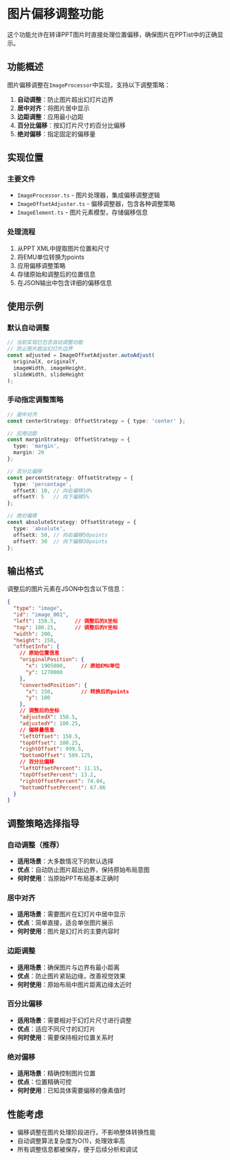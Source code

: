# 图片偏移调整功能

这个功能允许在转译PPT图片时直接处理位置偏移，确保图片在PPTist中的正确显示。

## 功能概述

图片偏移调整在`ImageProcessor`中实现，支持以下调整策略：

1. **自动调整**：防止图片超出幻灯片边界
2. **居中对齐**：将图片居中显示
3. **边距调整**：应用最小边距
4. **百分比偏移**：按幻灯片尺寸的百分比偏移
5. **绝对偏移**：指定固定的偏移量

## 实现位置

### 主要文件
- `ImageProcessor.ts` - 图片处理器，集成偏移调整逻辑
- `ImageOffsetAdjuster.ts` - 偏移调整器，包含各种调整策略
- `ImageElement.ts` - 图片元素模型，存储偏移信息

### 处理流程
1. 从PPT XML中提取图片位置和尺寸
2. 将EMU单位转换为points
3. 应用偏移调整策略
4. 存储原始和调整后的位置信息
5. 在JSON输出中包含详细的偏移信息

## 使用示例

### 默认自动调整
```typescript
// 当前实现已包含自动调整功能
// 防止图片超出幻灯片边界
const adjusted = ImageOffsetAdjuster.autoAdjust(
  originalX, originalY, 
  imageWidth, imageHeight,
  slideWidth, slideHeight
);
```

### 手动指定调整策略
```typescript
// 居中对齐
const centerStrategy: OffsetStrategy = { type: 'center' };

// 应用边距
const marginStrategy: OffsetStrategy = { 
  type: 'margin', 
  margin: 20 
};

// 百分比偏移
const percentStrategy: OffsetStrategy = { 
  type: 'percentage', 
  offsetX: 10, // 向右偏移10%
  offsetY: 5   // 向下偏移5%
};

// 绝对偏移
const absoluteStrategy: OffsetStrategy = { 
  type: 'absolute', 
  offsetX: 50, // 向右偏移50points
  offsetY: 30  // 向下偏移30points
};
```

## 输出格式

调整后的图片元素在JSON中包含以下信息：

```json
{
  "type": "image",
  "id": "image_001",
  "left": 150.5,      // 调整后的X坐标
  "top": 100.25,      // 调整后的Y坐标
  "width": 200,
  "height": 150,
  "offsetInfo": {
    // 原始位置信息
    "originalPosition": {
      "x": 1905000,     // 原始EMU单位
      "y": 1270000
    },
    "convertedPosition": {
      "x": 150,         // 转换后的points
      "y": 100
    },
    // 调整后的坐标
    "adjustedX": 150.5,
    "adjustedY": 100.25,
    // 偏移量信息
    "leftOffset": 150.5,
    "topOffset": 100.25,
    "rightOffset": 999.5,
    "bottomOffset": 509.125,
    // 百分比偏移
    "leftOffsetPercent": 11.15,
    "topOffsetPercent": 13.2,
    "rightOffsetPercent": 74.04,
    "bottomOffsetPercent": 67.06
  }
}
```

## 调整策略选择指导

### 自动调整（推荐）
- **适用场景**：大多数情况下的默认选择
- **优点**：自动防止图片超出边界，保持原始布局意图
- **何时使用**：当原始PPT布局基本正确时

### 居中对齐
- **适用场景**：需要图片在幻灯片中居中显示
- **优点**：简单直接，适合单张图片展示
- **何时使用**：图片是幻灯片的主要内容时

### 边距调整
- **适用场景**：确保图片与边界有最小距离
- **优点**：防止图片紧贴边缘，改善视觉效果
- **何时使用**：原始布局中图片距离边缘太近时

### 百分比偏移
- **适用场景**：需要相对于幻灯片尺寸进行调整
- **优点**：适应不同尺寸的幻灯片
- **何时使用**：需要保持相对位置关系时

### 绝对偏移
- **适用场景**：精确控制图片位置
- **优点**：位置精确可控
- **何时使用**：已知具体需要偏移的像素值时

## 性能考虑

- 偏移调整在图片处理阶段进行，不影响整体转换性能
- 自动调整算法复杂度为O(1)，处理效率高
- 所有调整信息都被保存，便于后续分析和调试
